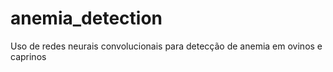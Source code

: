 # anemia_detection
Uso de redes neurais convolucionais para detecção de anemia em ovinos e caprinos
